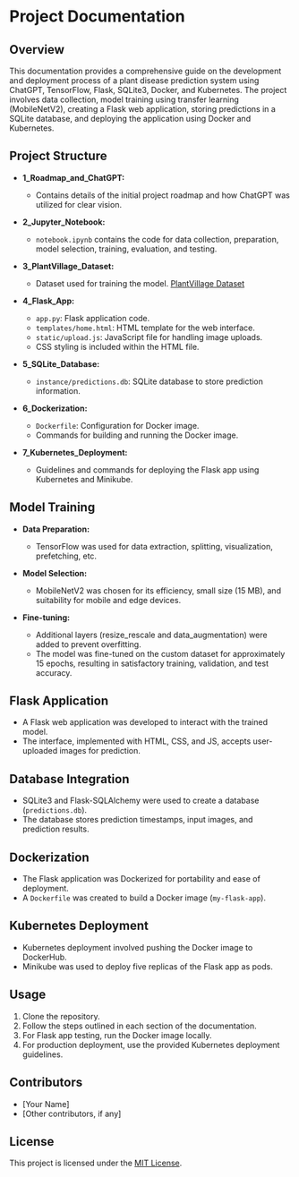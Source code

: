 # Project Documentation

## Overview

This documentation provides a comprehensive guide on the development and deployment process of a plant disease prediction system using ChatGPT, TensorFlow, Flask, SQLite3, Docker, and Kubernetes. The project involves data collection, model training using transfer learning (MobileNetV2), creating a Flask web application, storing predictions in a SQLite database, and deploying the application using Docker and Kubernetes.

## Project Structure

- **1_Roadmap_and_ChatGPT:**
  - Contains details of the initial project roadmap and how ChatGPT was utilized for clear vision.

- **2_Jupyter_Notebook:**
  - `notebook.ipynb` contains the code for data collection, preparation, model selection, training, evaluation, and testing.

- **3_PlantVillage_Dataset:**
  - Dataset used for training the model. [PlantVillage Dataset](https://www.kaggle.com/datasets/arjuntejaswi/plant-village)

- **4_Flask_App:**
  - `app.py`: Flask application code.
  - `templates/home.html`: HTML template for the web interface.
  - `static/upload.js`: JavaScript file for handling image uploads.
  - CSS styling is included within the HTML file.

- **5_SQLite_Database:**
  - `instance/predictions.db`: SQLite database to store prediction information.

- **6_Dockerization:**
  - `Dockerfile`: Configuration for Docker image.
  - Commands for building and running the Docker image.

- **7_Kubernetes_Deployment:**
  - Guidelines and commands for deploying the Flask app using Kubernetes and Minikube.

## Model Training

- **Data Preparation:**
  - TensorFlow was used for data extraction, splitting, visualization, prefetching, etc.
  
- **Model Selection:**
  - MobileNetV2 was chosen for its efficiency, small size (15 MB), and suitability for mobile and edge devices.

- **Fine-tuning:**
  - Additional layers (resize_rescale and data_augmentation) were added to prevent overfitting.
  - The model was fine-tuned on the custom dataset for approximately 15 epochs, resulting in satisfactory training, validation, and test accuracy.

## Flask Application

- A Flask web application was developed to interact with the trained model.
- The interface, implemented with HTML, CSS, and JS, accepts user-uploaded images for prediction.

## Database Integration

- SQLite3 and Flask-SQLAlchemy were used to create a database (`predictions.db`).
- The database stores prediction timestamps, input images, and prediction results.

## Dockerization

- The Flask application was Dockerized for portability and ease of deployment.
- A `Dockerfile` was created to build a Docker image (`my-flask-app`).

## Kubernetes Deployment

- Kubernetes deployment involved pushing the Docker image to DockerHub.
- Minikube was used to deploy five replicas of the Flask app as pods.

## Usage

1. Clone the repository.
2. Follow the steps outlined in each section of the documentation.
3. For Flask app testing, run the Docker image locally.
4. For production deployment, use the provided Kubernetes deployment guidelines.

## Contributors

- [Your Name]
- [Other contributors, if any]

## License

This project is licensed under the [MIT License](LICENSE).
